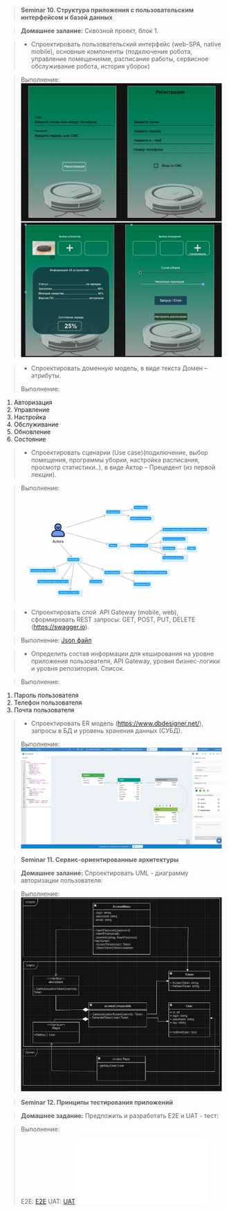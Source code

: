 >**Seminar 10. Структура приложения с пользовательским интерфейсом и базой данных**

>**Домашнее залание:** Сквозной проект, блок 1.

>* Спроектировать пользовательский интерфейс (web-SPA, native mobile), основные компоненты (подключение робота, управление помещениями, расписание работы, сервисное обслуживание робота, история уборок)

> Выполнение:
![1.png](1.png)
![2.png](2.png)

>* Спроектировать доменную модель, в виде текста Домен – атрибуты.
>
> Выполнение:
1. Авторизация
2. Управление
3. Настройка
4. Обслуживание
5. Обновление
6. Состояние

>* Спроектировать сценарии (Use case)(подключение, выбор помещения, программы уборки, настройка расписания, просмотр статистики..), в виде Актор – Прецедент (из первой лекции).

> Выполнение:
![usecase.png](usecase.png)

>* Спроектировать слой  API Gateway (mobile, web), сформировать REST запросы: GET, POST, PUT, DELETE (https://swagger.io).

> Выполнение:
[Json файл](https://github.com/Gregorian1489/HT010ARCHECTURE/blob/main/openapi.json)

>*  Определить состав информации для кеширования на уровне приложения пользователя, API Gateway, уровня бизнес-логики и уровня репозитория. Список.

> Выполнение:
1. Пароль пользователя
2. Телефон пользователя
3. Почта пользователя

>* Спроектировать ER модель (https://www.dbdesigner.net/), запросы в БД и уровень хранения данных (СУБД).
>
> Выполнение:
![erd.png](erd.png)

>**Seminar 11. Сервис-ориентированные архитектуры**

>**Домашнее залание:** Спроектировать UML - диаграмму авторизации пользователя:

> Выполнение:
![uml1.png](uml1.png)

>**Seminar 12.  Принципы тестирования приложений**

>**Домашнее задание:**  Предложить и разработать E2E и UAT - тест:

> Выполнение:
>
> E2E:
[E2E](https://github.com/Gregorian1489/HT010ARCHECTURE/blob/main/e2e.pdf)
> UAT:
[UAT](https://github.com/Gregorian1489/HT010ARCHECTURE/blob/main/uat.pdf)
> ![e2e.png](e2e.pdf)

